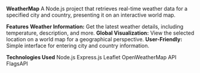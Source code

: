 **WeatherMap**
A Node.js project that retrieves real-time weather data for a specified city and country, presenting it on an interactive world map.

**Features**
**Weather Information:** Get the latest weather details, including temperature, description, and more. 
**Global Visualization:** View the selected location on a world map for a geographical perspective. 
**User-Friendly:** Simple interface for entering city and country information.

**Technologies Used**
Node.js
Express.js
Leaflet
OpenWeatherMap API
FlagsAPI
